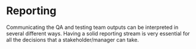 # Reporting

Communicating the QA and testing team outputs can be interpreted in several different ways. Having a solid reporting stream is very essential for all the decisions that a stakeholder/manager can take.

